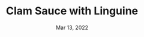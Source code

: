 ---
title: "Clam Sauce with Linguine"
date: "Mar 13, 2022"
prepTime: "5 min" 
cookingTime: "35 min"
totalTime: "40 min"
topic: "Sauce"
originalLink: "https://www.allrecipes.com/recipe/18148/the-best-clam-sauce/"
scottRating: 4
image: "../../images/default.png"
ingredients: [
  {
    name: Whole Wheat Linguine,
    amount: 1,
    unit: lb,
    section: Pasta
  },
  {
    name: Yellow Onion,
    preparation: chopped,
    amount: 1,
    unit: Medium,
    section: Sauce
  },
  {
    name: Garlic Cloves,
    preparation: chopped,
    amount: 6,
    unit: Count,
    section: Sauce
  },
  {
    name: Extra Virgin Olive Oil,
    amount: 3,
    unit: tbsp,
    section: Sauce
  },
  {
    name: Minced Clams in Can,
    amount: 26,
    unit: oz,
    section: Sauce
  },
  {
    name: Butter Substitute,
    amount: 0.5,
    unit: cups,
    section: Sauce
  },
  {
    name: White Wine Vinegar,
    amount: 1,
    unit: tbsp,
    section: Sauce
  },
  {
    name: Fresh Parsley,
    amount: 1,
    metric: Count,
    section: Garnish
  },
]
directions: [
  "Salt Water and bring to a boil. Cook pasta to package instructions",
  "In a large skillet add the oil and saute the onions and garlic until translucent.",
  "Drain clams, reserving half the juice.",
  "Add reserved juice and rest of ingredients to pot.",
  "Optionally add a cup or two of starchy pasta water to pan.",
  "Reduce to sauce like thickness. If you added pasta water you may have to increase heat and stir to have everything done quickly"
]

---